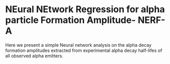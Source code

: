 # NEural NEtwork Regression for alpha particle Formation Amplitude- NERF-A
Here we present a simple Neural network analysis on the alpha decay formation amplitudes extracted from experimental alpha decay half-lifes of all observed alpha emitters. 
